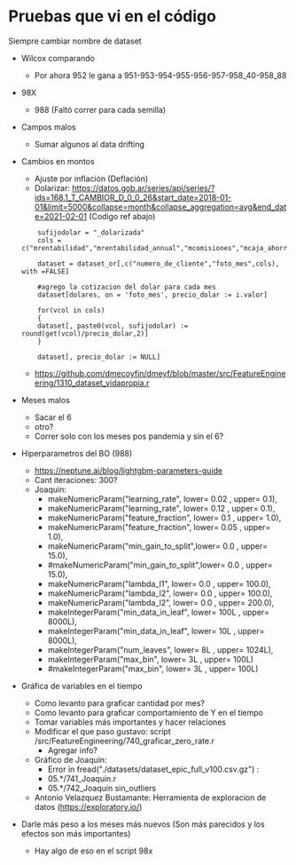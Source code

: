 # Pruebas que vi en el código


Siempre cambiar nombre de dataset

* Wilcox comparando 
    * Por ahora 952 le gana a 951-953-954-955-956-957-958_40-958_88
* 98X
    * 988 (Faltó correr para cada semilla)

* Campos malos 
    * Sumar algunos al data drifting
    
* Cambios en montos
    * Ajuste por inflación (Deflación)
    * Dolarizar: https://datos.gob.ar/series/api/series/?ids=168.1_T_CAMBIOR_D_0_0_26&start_date=2018-01-01&limit=5000&collapse=month&collapse_aggregation=avg&end_date=2021-02-01 (Codigo ref abajo)

    ```
        sufijodolar = "_dolarizada"
        cols = c("mrentabilidad","mrentabilidad_annual","mcomisiones","mcaja_ahorro")

        dataset = dataset_or[,c("numero_de_cliente","foto_mes",cols), with =FALSE]

        #agrego la cotizacion del dolar para cada mes
        dataset[dolares, on = 'foto_mes', precio_dolar := i.valor]

        for(vcol in cols)
        {
        dataset[, paste0(vcol, sufijodolar) := round(get(vcol)/precio_dolar,2)]
        }

        dataset[, precio_dolar := NULL]
    ```
    * https://github.com/dmecoyfin/dmeyf/blob/master/src/FeatureEngineering/1310_dataset_vidapropia.r


* Meses malos
    * Sacar el 6
    * otro?
    * Correr solo con los meses pos pandemia y sin el 6?

* Hiperparametros del BO (988)
    * https://neptune.ai/blog/lightgbm-parameters-guide
    * Cant iteraciones: 300?
    * Joaquin:
        *  makeNumericParam("learning_rate",    lower=    0.02 , upper=    0.1),
        *  makeNumericParam("learning_rate",    lower=    0.12 , upper=    0.1),
        *  makeNumericParam("feature_fraction", lower=    0.1  , upper=    1.0),
        *  makeNumericParam("feature_fraction", lower=    0.05 , upper=    1.0),
        *  makeNumericParam("min_gain_to_split",lower=    0.0  , upper= 15.0),
        *  #makeNumericParam("min_gain_to_split",lower=    0.0  , upper= 15.0),
        *  makeNumericParam("lambda_l1",        lower=    0.0  , upper= 100.0),
        *  makeNumericParam("lambda_l2",        lower=    0.0  , upper= 100.0),
        *  makeNumericParam("lambda_l2",        lower=    0.0  , upper= 200.0),
        *  makeIntegerParam("min_data_in_leaf", lower=  100L   , upper= 8000L),
        *  makeIntegerParam("min_data_in_leaf", lower=   10L   , upper= 8000L),
        *  makeIntegerParam("num_leaves",       lower=    8L   , upper= 1024L),
        *  makeIntegerParam("max_bin",          lower=    3L   , upper= 100L)
        *  #makeIntegerParam("max_bin",          lower=    3L   , upper= 100L)

* Gráfica de variables en el tiempo 
    * Como levanto para graficar cantidad por mes?
    * Como levanto para graficar comportamiento de Y en el tiempo
    * Tomar variables más importantes y hacer relaciones
    * Modificar el que paso gustavo: script /src/FeatureEngineering/740_graficar_zero_rate.r
        * Agregar info?
    * Gráfico de Joaquin: 
        * Error in fread("./datasets/dataset_epic_full_v100.csv.gz") : 
        * 05.*/741_Joaquin.r
        * 05.*/742_Joaquin sin_outliers
    * Antonio Velazquez Bustamante: Herramienta de exploracion de datos (https://exploratory.io/)

* Darle más peso a los meses más nuevos (Son más parecidos y los efectos son más importantes)
    * Hay algo de eso en el script 98x
    